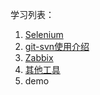 学习列表：
1. [Selenium](selenium/)
1. [git-svn使用介绍](git-svn/)
1. [Zabbix](zabbix)
1. [其他工具](others)
1. demo
